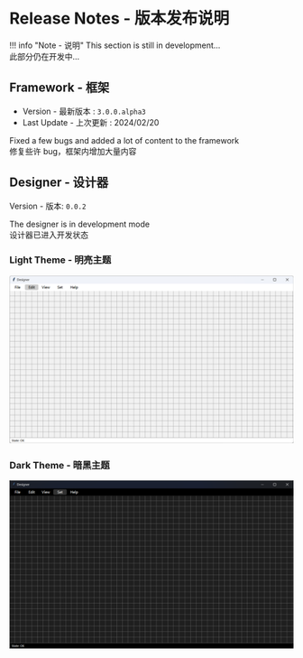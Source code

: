 # Release Notes - 版本发布说明

!!! info "Note - 说明"
    This section is still in development...  
    此部分仍在开发中...

## Framework - 框架

- Version - 最新版本 : `3.0.0.alpha3`
- Last Update - 上次更新 : 2024/02/20

Fixed a few bugs and added a lot of content to the framework  
修复些许 bug，框架内增加大量内容

## Designer - 设计器

Version - 版本: `0.0.2`

The designer is in development mode  
设计器已进入开发状态

### Light Theme - 明亮主题

![png](example_1.png)

### Dark Theme - 暗黑主题

![png](example_2.png)
